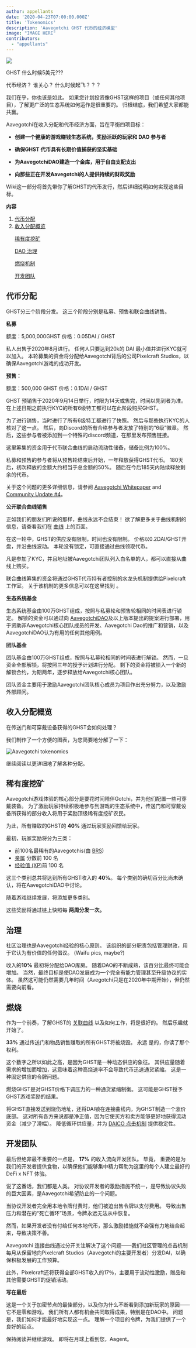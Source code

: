 ```yaml
---
author: appellants
date: '2020-04-23T07:00:00.000Z'
title: 'Tokenomics'
description: 'Aavegotchi GHST 代币的经济模型'
image: "IMAGE HERE"
contributors:
  - "appellants"
---
```


<div class="headerImageContainer">
<img src="/tokenomics/leogotchi.png" class="headerImage">
<p class="headerImageText">GHST 什么时候5美元???</p>
</div>

代币经济？ 谁关心？ 什么时候起飞？？？

我们在乎，你也该是如此。 如果您计划投资像GHST这样的项目（或任何其他项目），了解更广泛的生态系统如何运作是很重要的。 归根结底，我们希望大家都能共赢。

Aavegotchi在收入分配和代币经济方面，旨在平衡四项目标：

<ul><p style="margin-left: 2.4em"><b><li>创建一个健康的游戏赚钱生态系统，奖励活跃的玩家和 DAO 参与者</li></b></p></ul>
<ul><p style="margin-left: 2.4em"><b><li>确保GHST 代币具有长期价值捕获的坚实基础</li></b></p></ul>
<ul><p style="margin-left: 2.4em"><b><li>为AavegotchiDAO建造一个金库，用于自由支配支出</li></b></p></ul>
<ul><p style="margin-left: 2.4em"><b><li>向那些正在开发Aavegotchi的人提供持续的财政奖励</li></b></p></ul>

Wiki这一部分将首先带你了解GHST的代币发行，然后详细说明如何实现这些目标。

<div class="contentsBox">

**内容**

<ol>
<li><a href=#token-distribution>代币分配</a></li>
<li><a href=#revenue-sharing-overview>收入分配概览</a></li></p>
<p><a href=#rarity-farming>稀有度挖矿</a></p>
<p><a href=#dao-governance>DAO 治理</a></p>
<p><a href=#burn-baby-burn>燃烧机制</a></p>
<p><a href=#development-team>开发团队</a></p>
</ol>

</div>

## 代币分配

GHST分三个阶段分发。 这三个阶段分别是私募、预售和联合曲线销售。


**私募**

额度：5,000,000GHST 价格：0.05DAI / GHST


私人出售于2020年8月进行。 任何人只要达到20k的 DAI 最小值并进行KYC就可以加入。 本轮募集的资金将分配给Aavegotchi背后的公司Pixelcraft Studios，以确保Aavegotchi游戏的成功开发。


**预售：**

额度：500,000 GHST 价格：0.1DAI / GHST

GHST 预销售于2020年9月14日举行，时限为14天或售完，时间以先到者为准。 在上述日期之前执行KYC的所有6级特工都可以在此阶段购买GHST。

为了进行销售，当时进行了所有6级特工都进行了快照。 然后与那些执行KYC的人核对了这一点。 然后，向Discord的所有合格参与者发放了特别的“6级”徽章。 然后，这些参与者被添加到一个特殊的discord频道，在那里发布预售链接。

这里筹集的资金用于代币联合曲线的启动流动性储备，储备比例为100%。

私募和预售的参与者将从预售轮结束后开始，一年释放获得GHST代币。 180天后，初次释放的金额大约相当于总金额的50%。 随后在今后185天内陆续释放剩余的代币。

关于这个问题的更多详细信息，请参阅 [Aavegotchi Whitepaper](https://drive.google.com/file/d/186zOapKeHNNJ9y8LIByQQ64rs0eJUlEF/view?usp=sharing) and [Community Update #4](https://stackoverflow.com/questions/3912694/using-markdown-how-do-i-center-an-image-and-its-caption/43691451)。


**公开联合曲线销售**

正如我们的朋友们所说的那样，曲线永远不会结束！ 欲了解更多关于曲线机制的信息，请查看我们在 [曲线](/curve) 上的页面。

在这一轮中，GHST的供应没有限制，时间也没有限制。 价格以0.2DAI/GHST开盘，并沿曲线波动。 本轮没有锁定，可直接通过曲线领取代币。

凡是参加了KYC，并且地址被Aavegotchi团队列入白名单的人，都可以直接从曲线上购买。

联合曲线筹集的资金将通过GHST代币持有者控制的水龙头机制提供给Pixelcraft工作室。 关于该机制的更多信息可以在这里找到 [](https://fundrasing.aragon.black)。


**生态系统基金**

生态系统基金由100万GHST组成，按照与私募轮和预售轮相同的时间表进行锁定。 解锁的资金可以通过向 [AavegotchiDAO](/dao)及以上版本提出的提案进行部署，用于资助非Aavegotchi核心团队成员的开发、Aavegotchi Dao的推广和营销，以及AavegotchiDAO认为有用的任何其他用例。


**团队基金**

团队基金由100万GHST组成，按照与私募轮相同的时间表进行解锁。 然而，一旦资金全部解锁，将按照三年的授予计划进行分配。 剩下的资金将被锁入一个新的解锁合约，为期两年，逐步释放给Aavegotchi核心团队。

团队资金主要用于激励Aavegotchi团队核心成员为项目作出充分努力，以及激励外部顾问。

## 收入分配概览

在传送门和可穿戴设备获得的GHST会如何处理？

我们制作了一个方便的图表，为您简要地分解了一下：<div class="centerImageContainer">
<img class="centerImage" src="/tokenomics/ghstcircle.png" alt = "Aavegotchi tokenomics">
</div>

继续阅读以更详细地了解各种分配。


## 稀有度挖矿

Aavegotchi游戏体验的核心部分是要花时间陪伴Gotchi，并为他们配置一些可穿戴装备。 为了激励玩家持续积极地参与到游戏的生态系统中，传送门和可穿戴设备所获得的部分收入将用于奖励顶级稀有度挖矿农民。

为此，所有赚取的GHST的 **40%** 通过玩家奖励回馈给玩家。

最初，玩家奖励将分为三类：

* 前100名最稀有的Aavegotchis(由 [BRS](/rarity-farming#base-rarity-score))
* [亲属](/traits#kinship) 分数前 100 名
* [经验值 (XP)](/traits#experience)前 100 名

这三个类别总共将达到所有GHST收入的 **40%**。 每个类别的确切百分比尚未确认，将在AavegotchiDAO中讨论。

随着游戏继续发展，将添加更多类别。

这些奖励将通过链上快照每 **两周分发一次。**


## 治理

社区治理也是Aavegotchi经验的核心原则。 该组织的部分职责包括管理财政，用于它认为有价值的任何倡议。 (Waifu pics, maybe?)

收入的**10%** 最初将分配给DAO库房。 随着DAO的不断成熟，该百分比最终可能会增加。 当然，最终目标是使DAO发展成为一个完全有能力管理甚至升级协议的实体。 虽然这可能仍然需要几年时间（Avegotchi只是在2020年中期开始），但仍然需要向前看。


## 燃烧

作为一个前奏，了解GHST的 [关联曲线](/curve) 以及如何工作，将是很好的。 然后乐趣就开始了。

**33%** 通过传送门和物品销售赚取的所有GHST将被烧毁。 永远 是的，你读了那个权利。

这个数字之所以如此之高，是因为GHST是一种动态供应的象征。 其供应量随着需求的增加而增加，这意味着这种高烧速率不会导致代币迅速通货紧缩。 这是一种固定供应的令牌问题。

燃烧GHST是对GHST价格下调压力的一种通货紧缩制衡。 这可能是GHST授予GHST游戏奖励的结果。

将GHST直接发送到烧伤地址，还将DAI锁在连接曲线内，为GHST制造一个涨价底部。 这对所有各方来说都是净正值，因为它使买方和卖方能够更好地获得流动资金（减少了滑幅）。 降低循环供应量，并为 [DAICO 点击机制](/curve#aavegotchi-daico) 提供稳定性。


## 开发团队

最后但绝非最不重要的一点是， **17%** 的收入流向开发团队。 毕竟， 重要的是为我们的开发者提供食物，以确保他们能够集中精力帮助为这里的每个人建立最好的 DeFi x NFT 体验。

说了这番话，我们都是人类。 对协议开发者的激励措施不统一，是导致协议失败的巨大因素，是Aavegotchi希望防止的一个问题。

当协议开发者完全用本地令牌付费时，他们被迫出售令牌以支付费用。 导致出售压力和潜在的“死亡循环”场景，令牌永远无法从中恢复。

然而，如果开发者没有付给任何本地代币，那么激励措施就不会强有力地结合起来，导致决策不善。

Aavegotchi 连接曲线通过分开关注解决了这个问题——我们社区管理的点击机制每月从保留地向Pixelcraft Studios（Aavegotchi的主要开发者）分发DAI，以确保积极发展的工作预算。

此外，Pixelcraft还将获得全部GHST收入的17％，主要用于流动性激励，赠品和其他需要GHST的促销活动。



**写在最后**

这是一个关于加密节点的最佳部分，以及你为什么不断看到添加新玩家的原因——它不是零和游戏。 我们所有人都有机会共同取得成果，特别是在DAO中。 问题是，我们如何才能最好地实现这一点。 理解一个项目的令牌，为我们提供了一个良好的起点。

保持阅读并继续游戏。 即将在月球上看到您，Aagent。 

